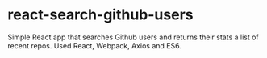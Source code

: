 # react-search-github-users
Simple React app that searches Github users and returns their stats a list of recent repos. Used React, Webpack, Axios and ES6.
